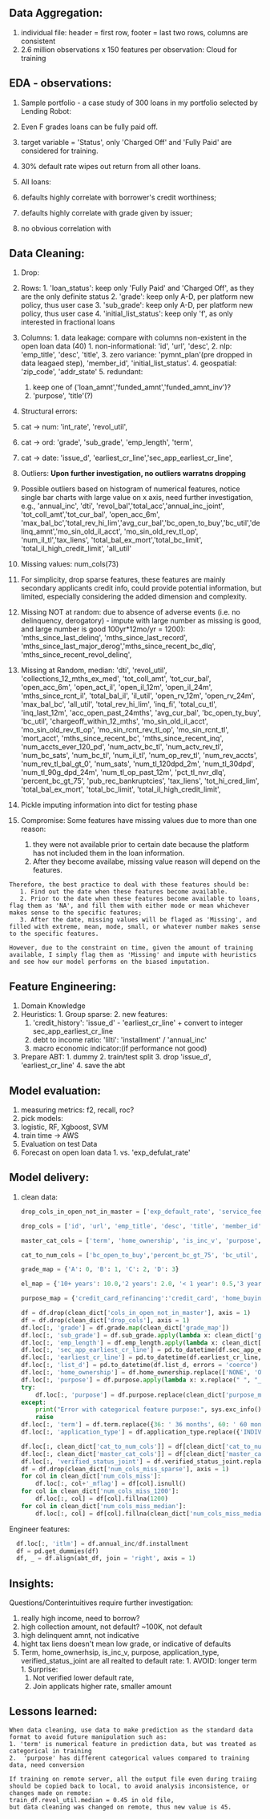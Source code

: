 ## Data Aggregation:
1. individual file: header = first row, footer = last two rows, columns are consistent
2. 2.6 million observations x 150 features per observation: Cloud for training

## EDA - observations:
1. Sample portfolio - a case study of 300 loans in my portfolio selected by Lending Robot:
  1. Even F grades loans can be fully paid off.
  2. target variable = 'Status', only 'Charged Off' and 'Fully Paid' are considered for training.
  3. 30% default rate wipes out return from all other loans.

2. All loans:
  1. defaults highly correlate with borrower's credit worthiness;
  1. defaults highly correlate with grade given by issuer;
  1. no obvious correlation with

## Data Cleaning:
1. Drop:
  1. Rows:
    1. 'loan_status': keep only 'Fully Paid' and 'Charged Off', as they are the only definite status
    2. 'grade': keep only A-D, per platform new policy, thus user case
    3. 'sub_grade': keep only A-D, per platform new policy, thus user case
    4. 'initial_list_status': keep only 'f', as only interested in fractional loans
  2. Columns:
    1. data leakage: compare with columns non-existent in the open loan data (40)
    1. non-informational: 'id', 'url', 'desc',
    2. nlp: 'emp_title', 'desc', 'title',
    3. zero variance: 'pymnt_plan'(pre dropped in data leagaed step), 'member_id', 'initial_list_status'.
    4. geospatial: 'zip_code', 'addr_state'
    5. redundant:
      1. keep one of ('loan_amnt','funded_amnt','funded_amnt_inv')?
      2. 'purpose', 'title'(?)

2. Structural errors:
  1. cat -> num: 'int_rate', 'revol_util',
  2. cat -> ord: 'grade', 'sub_grade', 'emp_length', 'term',
  3. cat -> date: 'issue_d',  'earliest_cr_line','sec_app_earliest_cr_line',

3. Outliers: **Upon further investigation, no outliers warratns dropping**
  1. Possible outliers based on histogram of numerical features, notice single bar charts with large value on x axis, need further investigation, e.g., 'annual_inc', 'dti', 'revol_bal','total_acc','annual_inc_joint', 'tot_coll_amt','tot_cur_bal', 'open_acc_6m', 'max_bal_bc','total_rev_hi_lim','avg_cur_bal','bc_open_to_buy','bc_util','delinq_amnt','mo_sin_old_il_acct', 'mo_sin_old_rev_tl_op', 'num_il_tl','tax_liens', 'total_bal_ex_mort','total_bc_limit', 'total_il_high_credit_limit', 'all_util'

4. Missing values: num_cols(73)

  1. For simplicity, drop sparse features, these features are mainly secondary applicants credit info, could provide potential information, but limited, especially considering the added dimension and complexity.

  2. Missing NOT at random: due to absence of adverse events (i.e. no delinquency, derogatory) - impute with large number as missing is good, and large number is good 100yr*12mo/yr = 1200): 'mths_since_last_delinq', 'mths_since_last_record', 'mths_since_last_major_derog','mths_since_recent_bc_dlq', 'mths_since_recent_revol_delinq',

  3. Missing at Random, median: 'dti', 'revol_util', 'collections_12_mths_ex_med',
  'tot_coll_amt', 'tot_cur_bal',  'open_acc_6m', 'open_act_il', 'open_il_12m', 'open_il_24m', 'mths_since_rcnt_il', 'total_bal_il', 'il_util', 'open_rv_12m', 'open_rv_24m', 'max_bal_bc', 'all_util', 'total_rev_hi_lim', 'inq_fi', 'total_cu_tl', 'inq_last_12m', 'acc_open_past_24mths', 'avg_cur_bal', 'bc_open_ty_buy', 'bc_util', 'chargeoff_within_12_mths', 'mo_sin_old_il_acct', 'mo_sin_old_rev_tl_op', 'mo_sin_rcnt_rev_tl_op', 'mo_sin_rcnt_tl', 'mort_acct', 'mths_since_recent_bc', 'mths_since_recent_inq', 'num_accts_ever_120_pd', 'num_actv_bc_tl', 'num_actv_rev_tl', 'num_bc_sats', 'num_bc_tl', 'num_il_tl', 'num_op_rev_tl', 'num_rev_accts', 'num_rev_tl_bal_gt_0', 'num_sats', 'num_tl_120dpd_2m', 'num_tl_30dpd', 'num_tl_90g_dpd_24m', 'num_tl_op_past_12m', 'pct_tl_nvr_dlq', 'percent_bc_gt_75', 'pub_rec_bankruptcies', 'tax_liens', 'tot_hi_cred_lim', 'total_bal_ex_mort', 'total_bc_limit', 'total_il_high_credit_limit',


  4. Pickle imputing information into dict for testing phase

  5. Compromise:
    Some features have missing values due to more than one reason:
       1. they were not available prior to certain date because the platform has not included them in the loan information.
       2. After they become availabe, missing value reason will depend on the features.

    Therefore, the best practice to deal with these features should be:
       1. Find out the date when these features become available.
       2. Prior to the date when these features become available to loans, flag them as 'NA', and fill them with either mode or mean whichever makes sense to the specific features;
       3. After the date, missing values will be flaged as 'Missing', and filled with extreme, mean, mode, small, or whatever number makes sense to the specific features.

    However, due to the constraint on time, given the amount of training available, I simply flag them as 'Missing' and impute with heuristics and see how our model performs on the biased imputation.

## Feature Engineering:
  1. Domain Knowledge
  2. Heuristics:
    1. Group sparse:
    2. new features:
      1. 'credit_history': 'issue_d' - 'earliest_cr_line' + convert to integer sec_app_earliest_cr_line
      2. debt to income ratio: 'lilti': 'installment' / 'annual_inc'
      3. macro economic indicator:(if performance not good)
  3. Prepare ABT:
    1. dummy
    2. train/test split
    3. drop 'issue_d', 'earliest_cr_line'
    4. save the abt

## Model evaluation:
  1. measuring metrics: f2, recall, roc?
  2. pick models:
  3. logistic, RF, Xgboost, SVM
  4. train time -> AWS
  5. Evaluation on test Data
  6. Forecast on open loan data
    1. vs. 'exp_defulat_rate'

## Model delivery:
1. clean data:
    ```python
    drop_cols_in_open_not_in_master = ['exp_default_rate', 'service_fee_rate', 'accept_d', 'exp_d', 'credit_pull_d', 'review_status_d', 'review_status', 'msa', 'ils_exp_d', 'effective_int_rate', 'disbursement_method', 'mtg_payment', 'housing_payment']

    drop_cols = ['id', 'url', 'emp_title', 'desc', 'title', 'member_id', 'initial_list_status','zip_code', 'addr_state', 'funded_amnt']

    master_cat_cols = ['term', 'home_ownership', 'is_inc_v', 'purpose', 'application_type', 'verified_status_joint']

    cat_to_num_cols = ['bc_open_to_buy','percent_bc_gt_75', 'bc_util', 'mths_since_last_delinq', 'mths_since_last_record', 'mths_since_recent_inq', 'mths_since_recent_revol_delinq', 'mths_since_recent_bc', 'mths_since_recent_bc_dlq', 'num_tl_120dpd_2m', 'mo_sin_old_il_acct', 'annual_inc_joint', 'dti_joint', 'mths_since_rcnt_il', 'il_util', 'revol_bal_joint', 'sec_app_fico_range_low', 'sec_app_fico_range_high', 'sec_app_inq_last_6mths', 'sec_app_mort_acc', 'sec_app_open_acc', 'sec_app_revol_util', 'sec_app_open_act_il', 'sec_app_num_rev_accts', 'sec_app_chargeoff_within_12_mths', 'sec_app_collections_12_mths_ex_med', 'sec_app_mths_since_last_major_derog']

    grade_map = {'A': 0, 'B': 1, 'C': 2, 'D': 3}

    el_map = {'10+ years': 10.0,'2 years': 2.0, '< 1 year': 0.5,'3 years': 3.0, '1 year': 1.0,'5 years': 5.0, '4 years': 4.0, '6 years': 6.0, '7 years': 7.0, '8 years': 8.0, '9 years': 9.0}

    purpose_map = {'credit_card_refinancing':'credit_card', 'home_buying':'house', 'business':'small_business', 'moving_and_relocation':'moving'}

    df = df.drop(clean_dict['cols_in_open_not_in_master'], axis = 1)
    df = df.drop(clean_dict['drop_cols'], axis = 1)
    df.loc[:, 'grade'] = df.grade.map(clean_dict['grade_map'])
    df.loc[:, 'sub_grade'] = df.sub_grade.apply(lambda x: clean_dict['grade_map'][x[0]]*5 + int(x[1]))
    df.loc[:, 'emp_length'] = df.emp_length.apply(lambda x: clean_dict['el_map[x]'] if pd.notnull(x) else 0)
    df.loc[:, 'sec_app_earliest_cr_line'] = pd.to_datetime(df.sec_app_earliest_cr_line, errors='coerce')
    df.loc[:, 'earliest_cr_line'] = pd.to_datetime(df.earliest_cr_line, errors = 'coerce')
    df.loc[:, 'list_d'] = pd.to_datetime(df.list_d, errors = 'coerce')
    df.loc[:, 'home_ownership'] = df.home_ownership.replace(['NONE', 'OTHER'], 'ANY')
    df.loc[:, 'purpose'] = df.purpose.apply(lambda x: x.replace(" ", "_").lower())
    try:
        df.loc[:, 'purpose'] = df.purpose.replace(clean_dict['purpose_map'])
    except:
        print("Error with categorical feature purpose:", sys.exc_info()[0])
        raise
    df.loc[:, 'term'] = df.term.replace({36: ' 36 months', 60: ' 60 months'})
    df.loc[:, 'application_type'] = df.application_type.replace({'INDIVIDUAL':'Individual', 'JOINT':'Joint App'})

    df.loc[:, clean_dict['cat_to_num_cols']] = df[clean_dict['cat_to_num_cols']].apply(lambda s: pd.to_numeric(s, errors = 'coerce'))
    df.loc[:, clean_dict['master_cat_cols']] = df[clean_dict['master_cat_cols']].fillna('Missing')
    df.loc[:, 'verified_status_joint'] = df.verified_status_joint.replace({' ': 'Missing'})
    df = df.drop(clean_dict['num_cols_miss_sparse'], axis = 1)
    for col in clean_dict['num_cols_miss']:
        df.loc[:, col+'_mflag'] = df[col].isnull()
    for col in clean_dict['num_cols_miss_1200']:
        df.loc[:, col] = df[col].fillna(1200)
    for col in clean_dict['num_cols_miss_median']:
        df.loc[:, col] = df[col].fillna(clean_dict['num_cols_miss_median_values'][col])

    ```
Engineer features:
```python
  df.loc[:, 'itlm'] = df.annual_inc/df.installment
  df = pd.get_dummies(df)
  df, _ = df.align(abt_df, join = 'right', axis = 1)

```


## Insights:
  Questions/Conterintuitives require further investigation:
  1. really high income, need to borrow?
  1. high collection amount, not default? ~100K, not default
  3. high delinquent amnt, not indicative
  4. hight tax liens doesn't mean low grade, or indicative of defaults
  5. Term, home_ownerhsip, is_inc_v, purpose, application_type, verified_status_joint are all realted to default rate:
    1. AVOID: longer term
    1. Surprise:
      1. Not verified lower default rate,
      1. Join applicats higher rate, smaller amount

## Lessons learned:
    When data cleaning, use data to make prediction as the standard data format to avoid future manipulation such as:
    1. 'term' is numerical feature in prediction data, but was treated as categorical in training
    2.  'purpose' has different categorical values compared to training data, need conversion

    If training on remote server, all the output file even during traiing should be copied back to local, to avoid analysis inconsistence, or changes made on remote:
    train_df.revol_util.median = 0.45 in old file,
    but data cleaning was changed on remote, thus new value is 45.
